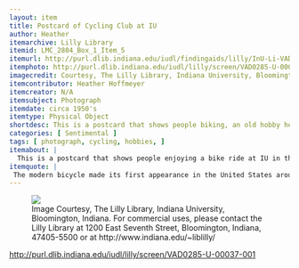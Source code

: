 ```yaml
---
layout: item
title: Postcard of Cycling Club at IU
author: Heather
itemarchive: Lilly Library
itemid: LMC_2804_Box_1_Item_5
itemurl: http://purl.dlib.indiana.edu/iudl/findingaids/lilly/InU-Li-VAD0285
itemphoto: http://purl.dlib.indiana.edu/iudl/lilly/screen/VAD0285-U-00037-001
imagecredit: Courtesy, The Lilly Library, Indiana University, Bloomington, Indiana. For commercial uses, please contact the Lilly Library at 1200 East Seventh Street, Bloomington, Indiana, 47405-5500 or at http://www.indiana.edu/~liblilly/
itemcontributor: Heather Hoffmeyer
itemcreator: N/A
itemsubject: Photograph
itemdate: circa 1950's
itemtype: Physical Object
shortdesc: This is a postcard that shows people biking, an old hobby here at IU.
categories: [ Sentimental ]
tags: [ photograph, cycling, hobbies, ]
itemabout: |
  This is a postcard that shows people enjoying a bike ride at IU in the early 20th century. Bikes were seen as a hobby item at first rather than a mode of transportation and are showcased in the Little 500 here at IU. Now, bikes are used as a mode of transportation in Bloomington, a way to stay fit, and a hobby. 
itemquote: |
 The modern bicycle made its first appearance in the United States around 1880, becoming very popular in the state of Indiana.
---
```


<figure>
  <img src="http://webapp1.dlib.indiana.edu/findingaids/view?doc.view=entire_text&docId=InU-Li-VAD0285"/>
  <figcaption>Image Courtesy, The Lilly Library, Indiana University, Bloomington, Indiana. For commercial uses, please contact the Lilly Library at 1200 East Seventh Street, Bloomington, Indiana, 47405-5500 or at http://www.indiana.edu/~liblilly/</figcaption>
</figure>

http://purl.dlib.indiana.edu/iudl/lilly/screen/VAD0285-U-00037-001
